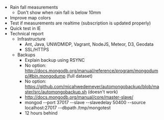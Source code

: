 - Rain fall measurements
	- Don't show when rain fall is below 10mm
- Improve map colors
- Test if measurements are realtime (subscription is updated properly)
- Quick test in IE
- Technical report
	- Infrastructure
		- Ant, Java, UNWDMIDP, Vagrant, NodeJS, Meteor, D3, Geodata
		- SSL/HTTPS
	- Backups
		- Explain backup using RSYNC
		- No option: http://docs.mongodb.org/manual/reference/program/mongodump/#bin.mongodump (full dataset)
		- No option: https://github.com/micahwedemeyer/automongobackup/blob/master/src/automongobackup.sh (doesn't work)
		- http://docs.mongodb.org/manual/core/master-slave/
		- mongod --port 37017 --slave --slavedelay 50400 --source localhost:27017 --dbpath /tmp/mongotest
		- 12 hours behind
